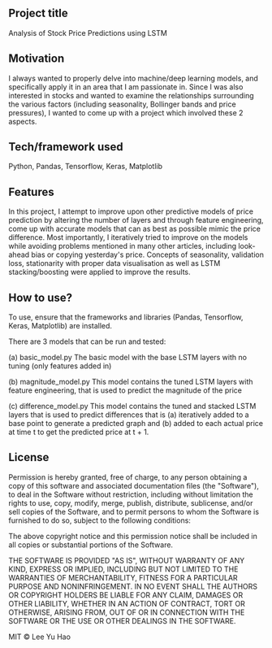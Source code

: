 ## Project title
Analysis of Stock Price Predictions using LSTM

## Motivation
I always wanted to properly delve into machine/deep learning models, and specifically apply it in an area that I am passionate in. Since I was also interested in stocks and wanted to examine the relationships surrounding the various factors (including seasonality, Bollinger bands and price pressures), I wanted to come up with a project which involved these 2 aspects. 


## Tech/framework used
Python, Pandas, Tensorflow, Keras, Matplotlib


## Features
In this project, I attempt to improve upon other predictive models of price prediction by altering the number of layers and through feature engineering, come up with accurate models that can as best as possible mimic the price difference. Most importantly, I iteratively tried to improve on the models while avoiding problems mentioned in many other articles, including look-ahead bias or copying yesterday's price. Concepts of seasonality, validation loss, stationarity with proper data visualisation as well as LSTM stacking/boosting were applied to improve the results. 


## How to use?
To use, ensure that the frameworks and libraries (Pandas, Tensorflow, Keras, Matplotlib) are installed.

There are 3 models that can be run and tested:

(a) basic_model.py
The basic model with the base LSTM layers with no tuning (only features added in)

(b) magnitude_model.py
This model contains the tuned LSTM layers with feature engineering, that is used to predict the magnitude of the price

(c) difference_model.py
This model contains the tuned and stacked LSTM layers that is used to predict differences that is (a) iteratively added to a base point to generate a predicted graph and (b) added to each actual price at time t to get the predicted price at t + 1.


## License
Permission is hereby granted, free of charge, to any person obtaining a copy
of this software and associated documentation files (the "Software"), to deal
in the Software without restriction, including without limitation the rights
to use, copy, modify, merge, publish, distribute, sublicense, and/or sell
copies of the Software, and to permit persons to whom the Software is
furnished to do so, subject to the following conditions:

The above copyright notice and this permission notice shall be included in all
copies or substantial portions of the Software.

THE SOFTWARE IS PROVIDED "AS IS", WITHOUT WARRANTY OF ANY KIND, EXPRESS OR
IMPLIED, INCLUDING BUT NOT LIMITED TO THE WARRANTIES OF MERCHANTABILITY,
FITNESS FOR A PARTICULAR PURPOSE AND NONINFRINGEMENT. IN NO EVENT SHALL THE
AUTHORS OR COPYRIGHT HOLDERS BE LIABLE FOR ANY CLAIM, DAMAGES OR OTHER
LIABILITY, WHETHER IN AN ACTION OF CONTRACT, TORT OR OTHERWISE, ARISING FROM,
OUT OF OR IN CONNECTION WITH THE SOFTWARE OR THE USE OR OTHER DEALINGS IN THE
SOFTWARE.

MIT © Lee Yu Hao